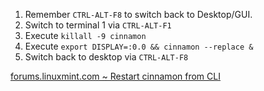 1. Remember `CTRL-ALT-F8` to switch back to Desktop/GUI.
1. Switch to terminal 1 via `CTRL-ALT-F1`
1. Execute `killall -9 cinnamon`
1. Execute `export DISPLAY=:0.0 && cinnamon --replace &`
1. Switch back to desktop via `CTRL-ALT-F8`

[forums.linuxmint.com ~ Restart cinnamon from CLI](https://forums.linuxmint.com/viewtopic.php?p=829721&sid=d0632c82a42429e89981142aabdc634d#p829721)

